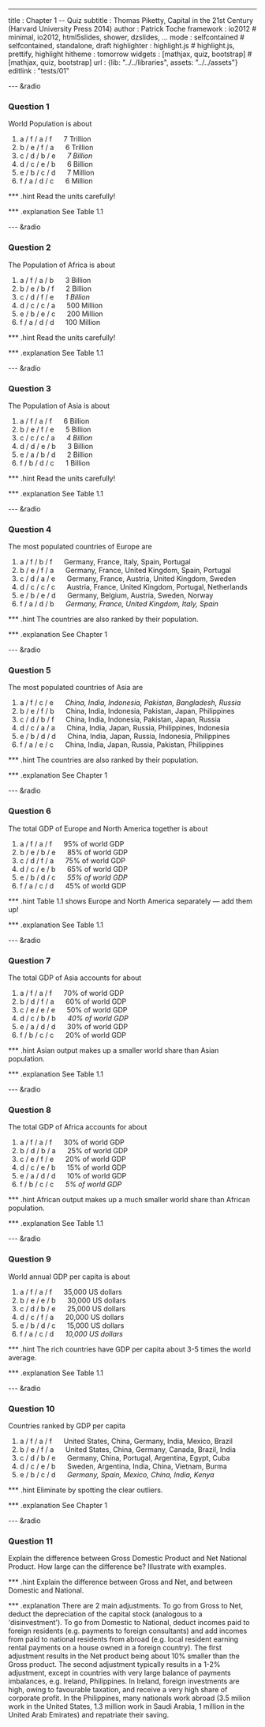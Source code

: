 ---
title       : Chapter 1 -- Quiz
subtitle    : Thomas Piketty, Capital in the 21st Century (Harvard University Press 2014)
author      : Patrick Toche
framework   : io2012  # minimal, io2012, html5slides, shower, dzslides, ...
mode        : selfcontained  # selfcontained, standalone, draft
highlighter : highlight.js  # highlight.js, prettify, highlight
hitheme     : tomorrow
widgets     : [mathjax, quiz, bootstrap]   # [mathjax, quiz, bootstrap]
url         : {lib: "../../libraries", assets: "../../assets"}
editlink    : "tests/01"

--- &radio
### Question 1

World Population is about

1. a / f / a / f &nbsp;&nbsp;&nbsp;&nbsp; 
7 Trillion
2. b / e / f / a &nbsp;&nbsp;&nbsp;&nbsp; 
6 Trillion
3. c / d / b / e &nbsp;&nbsp;&nbsp;&nbsp; 
_7 Billion_
4. d / c / e / b &nbsp;&nbsp;&nbsp;&nbsp; 
6 Billion
5. e / b / c / d &nbsp;&nbsp;&nbsp;&nbsp; 
7 Million 
6. f / a / d / c &nbsp;&nbsp;&nbsp;&nbsp; 
6 Million 

*** .hint
Read the units carefully!

*** .explanation
See Table 1.1


--- &radio
### Question 2

The Population of Africa is about

1. a / f / a / b &nbsp;&nbsp;&nbsp;&nbsp; 
3 Billion
2. b / e / b / f &nbsp;&nbsp;&nbsp;&nbsp; 
2 Billion
3. c / d / f / e &nbsp;&nbsp;&nbsp;&nbsp; 
_1 Billion_
4. d / c / c / a &nbsp;&nbsp;&nbsp;&nbsp; 
500 Million
5. e / b / e / c &nbsp;&nbsp;&nbsp;&nbsp; 
200 Million 
6. f / a / d / d &nbsp;&nbsp;&nbsp;&nbsp; 
100 Million 

*** .hint
Read the units carefully!

*** .explanation
See Table 1.1


--- &radio
### Question 3

The Population of Asia is about

1. a / f / a / f &nbsp;&nbsp;&nbsp;&nbsp; 
6 Billion
2. b / e / f / e &nbsp;&nbsp;&nbsp;&nbsp; 
5 Billion
3. c / c / c / a &nbsp;&nbsp;&nbsp;&nbsp; 
_4 Billion_
4. d / d / e / b &nbsp;&nbsp;&nbsp;&nbsp; 
3 Billion
5. e / a / b / d &nbsp;&nbsp;&nbsp;&nbsp; 
2 Billion 
6. f / b / d / c &nbsp;&nbsp;&nbsp;&nbsp; 
1 Billion

*** .hint
Read the units carefully!

*** .explanation
See Table 1.1


--- &radio
### Question 4

The most populated countries of Europe are

1. a / f / b / f &nbsp;&nbsp;&nbsp;&nbsp; 
Germany, France, Italy, Spain, Portugal
2. b / e / f / a &nbsp;&nbsp;&nbsp;&nbsp; 
Germany, France, United Kingdom, Spain, Portugal
3. c / d / a / e &nbsp;&nbsp;&nbsp;&nbsp; 
Germany, France, Austria, United Kingdom, Sweden
4. d / c / c / c &nbsp;&nbsp;&nbsp;&nbsp; 
Austria, France, United Kingdom, Portugal, Netherlands
5. e / b / e / d &nbsp;&nbsp;&nbsp;&nbsp; 
Germany, Belgium, Austria, Sweden, Norway
6. f / a / d / b &nbsp;&nbsp;&nbsp;&nbsp; 
_Germany, France, United Kingdom, Italy, Spain_

*** .hint
The countries are also ranked by their population.

*** .explanation
See Chapter 1


--- &radio
### Question 5

The most populated countries of Asia are

1. a / f / c / e &nbsp;&nbsp;&nbsp;&nbsp; 
_China, India, Indonesia, Pakistan, Bangladesh, Russia_
2. b / e / f / b &nbsp;&nbsp;&nbsp;&nbsp; 
China, India, Indonesia, Pakistan, Japan, Philippines
3. c / d / b / f &nbsp;&nbsp;&nbsp;&nbsp; 
China, India, Indonesia, Pakistan, Japan, Russia
4. d / c / a / a &nbsp;&nbsp;&nbsp;&nbsp; 
China, India, Japan, Russia, Philippines, Indonesia
5. e / b / d / d &nbsp;&nbsp;&nbsp;&nbsp; 
China, India, Japan, Russia, Indonesia, Philippines
6. f / a / e / c &nbsp;&nbsp;&nbsp;&nbsp; 
China, India, Japan, Russia, Pakistan, Philippines 

*** .hint
The countries are also ranked by their population.

*** .explanation
See Chapter 1


--- &radio
### Question 6

The total GDP of Europe and North America together is about

1. a / f / a / f &nbsp;&nbsp;&nbsp;&nbsp; 
95% of world GDP
2. b / e / b / e &nbsp;&nbsp;&nbsp;&nbsp; 
85% of world GDP
3. c / d / f / a &nbsp;&nbsp;&nbsp;&nbsp; 
75% of world GDP
4. d / c / e / b &nbsp;&nbsp;&nbsp;&nbsp; 
65% of world GDP
5. e / b / d / c &nbsp;&nbsp;&nbsp;&nbsp; 
_55% of world GDP_
6. f / a / c / d &nbsp;&nbsp;&nbsp;&nbsp; 
45% of world GDP

*** .hint
Table 1.1 shows Europe and North America separately &mdash; add them up!

*** .explanation
See Table 1.1


--- &radio
### Question 7

The total GDP of Asia accounts for about

1. a / f / a / f &nbsp;&nbsp;&nbsp;&nbsp; 
70% of world GDP
2. b / d / f / a &nbsp;&nbsp;&nbsp;&nbsp; 
60% of world GDP
3. c / e / e / e &nbsp;&nbsp;&nbsp;&nbsp; 
50% of world GDP
4. d / c / b / b &nbsp;&nbsp;&nbsp;&nbsp; 
_40% of world GDP_
5. e / a / d / d &nbsp;&nbsp;&nbsp;&nbsp; 
30% of world GDP
6. f / b / c / c &nbsp;&nbsp;&nbsp;&nbsp; 
20% of world GDP

*** .hint
Asian output makes up a smaller world share than Asian population.

*** .explanation
See Table 1.1


--- &radio
### Question 8

The total GDP of Africa accounts for about

1. a / f / a / f &nbsp;&nbsp;&nbsp;&nbsp; 
30% of world GDP
2. b / d / b / a &nbsp;&nbsp;&nbsp;&nbsp; 
25% of world GDP
3. c / e / f / e &nbsp;&nbsp;&nbsp;&nbsp; 
20% of world GDP
4. d / c / e / b &nbsp;&nbsp;&nbsp;&nbsp; 
15% of world GDP
5. e / a / d / d &nbsp;&nbsp;&nbsp;&nbsp; 
10% of world GDP
6. f / b / c / c &nbsp;&nbsp;&nbsp;&nbsp; 
_5% of world GDP_

*** .hint
African output makes up a much smaller world share than African population.

*** .explanation
See Table 1.1


--- &radio
### Question 9

World annual GDP per capita is about

1. a / f / a / f  &nbsp;&nbsp;&nbsp;&nbsp; 
35,000 US dollars
2. b / e / e / b &nbsp;&nbsp;&nbsp;&nbsp; 
30,000 US dollars
3. c / d / b / e &nbsp;&nbsp;&nbsp;&nbsp; 
25,000 US dollars
4. d / c / f / a &nbsp;&nbsp;&nbsp;&nbsp; 
20,000 US dollars
5. e / b / d / c &nbsp;&nbsp;&nbsp;&nbsp; 
15,000 US dollars
6. f / a / c / d &nbsp;&nbsp;&nbsp;&nbsp; 
_10,000 US dollars_

*** .hint
The rich countries have GDP per capita about 3-5 times the world average.

*** .explanation
See Table 1.1


--- &radio
### Question 10

Countries ranked by GDP per capita

1. a / f / a / f  &nbsp;&nbsp;&nbsp;&nbsp; 
United States, China, Germany, India, Mexico, Brazil
2. b / e / f / a &nbsp;&nbsp;&nbsp;&nbsp; 
United States, China, Germany, Canada, Brazil, India
3. c / d / b / e &nbsp;&nbsp;&nbsp;&nbsp; 
Germany, China, Portugal, Argentina, Egypt, Cuba
4. d / c / e / b &nbsp;&nbsp;&nbsp;&nbsp; 
Sweden, Argentina, India, China, Vietnam, Burma
5. e / b / c / d &nbsp;&nbsp;&nbsp;&nbsp; 
_Germany, Spain, Mexico, China, India, Kenya_

*** .hint
Eliminate by spotting the clear outliers.

*** .explanation
See Chapter 1


--- &radio

### Question 11

Explain the difference between Gross Domestic Product and Net National Product. How large can the difference be? Illustrate with examples.

*** .hint
Explain the difference between Gross and Net, and between Domestic and National.

*** .explanation
There are 2 main adjustments. To go from Gross to Net, deduct the depreciation of the capital stock (analogous to a 'disinvestment'). To go from Domestic to National, deduct incomes paid to foreign residents (e.g. payments to foreign consultants) and add incomes from paid to national residents from abroad (e.g. local resident earning rental payments on a house owned in a foreign country). The first adjustment results in the Net product being about 10% smaller than the Gross product. The second adjustment typically results in a 1-2% adjustment, except in countries with very large balance of payments imbalances, e.g. Ireland, Philippines. In Ireland, foreign investments are high, owing to favourable taxation, and receive a very high share of corporate profit. In the Philippines, many nationals work abroad (3.5 milion work in the United States, 1.3 million work in Saudi Arabia, 1 million in the United Arab Emirates) and repatriate their saving.

